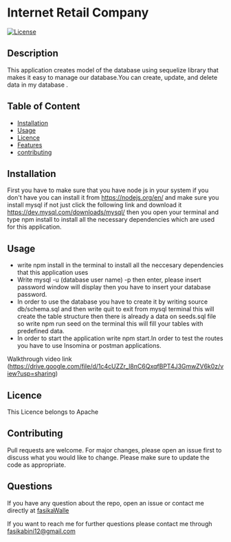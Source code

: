 
# Internet Retail Company
[![License](https://img.shields.io/badge/License-Apache%202.0-yellow.svg)](https://opensource.org/licenses/Apache-2.0)
## Description

This application creates model of the database using sequelize library that makes it easy to manage our database.You can  create, update, and delete data in my database . 
## Table of Content
* [Installation](#Installation)
* [Usage](#Usage)
* [Licence](#Licence)
* [Features](#Features)
* [contributing](#contributing)


## Installation
First you have to make sure that you have node js in your system if you don't have you can install it from https://nodejs.org/en/ and make sure you install mysql if not just click the following link and download it https://dev.mysql.com/downloads/mysql/ then you open your terminal and type npm install to install all the necessary dependencies which are used for this application. 
## Usage
- write npm install in the terminal  to install all the neccesary dependencies that this application uses
- Write mysql -u (database user name) -p then enter, please insert password window will display then you have to insert your database password.
- In order to use the database you have to create it by writing source db/schema.sql and then write quit to exit from mysql terminal this will create the table structure then there is already a data on seeds.sql file so write npm run seed on the terminal this will fill your tables with predefined data.
- In order to start the application write npm start.In order to test the routes you have to use Insomina or postman applications.

Walkthrough video link (https://drive.google.com/file/d/1c4cUZZr_l8nC6QxqfBPT4J3GmwZV6k0z/view?usp=sharing)

 ## Licence
This Licence belongs to Apache 
 

## Contributing
Pull requests are welcome. For major changes, please open an issue first to discuss what you would like to change. Please make sure to update the code as appropriate.
  

## Questions
If you have any question about the repo, open an issue or contact me directly at [fasikaWalle](https://github.com/fasikaWalle/)

If you want to reach me for further questions please contact me through fasikabini12@gmail.com
    
